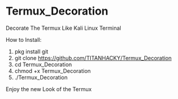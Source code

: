 # Termux_Decoration
Decorate The Termux Like Kali Linux Terminal



How to Install:

1) pkg install git
2) git clone https://github.com/TITANHACKY/Termux_Decoration
3) cd Termux_Decoration
4) chmod +x  Termux_Decoration
5) ./Termux_Decoration

Enjoy the new Look of the Termux
